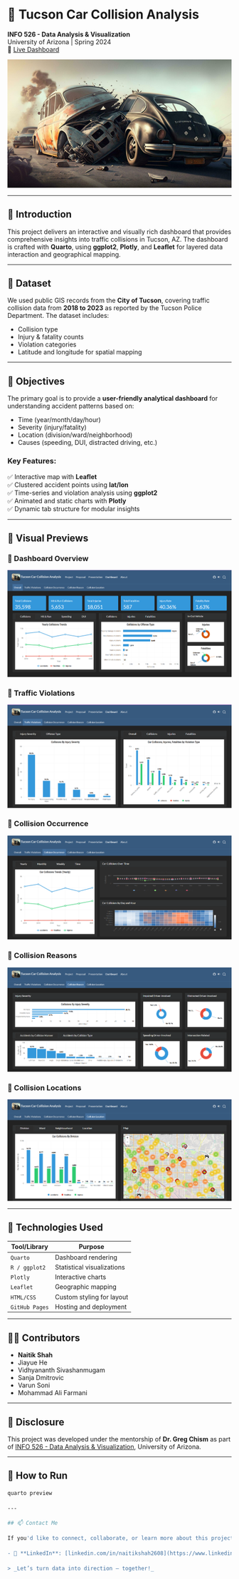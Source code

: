 # 🚗 Tucson Car Collision Analysis

**INFO 526 - Data Analysis & Visualization**  
University of Arizona | Spring 2024  
📍 [Live Dashboard](https://info-526-s24.github.io/project-final-DataDazzlers/)

![Header Banner](images/car-crash-logo.jpg)

---

## 📌 Introduction

This project delivers an interactive and visually rich dashboard that provides comprehensive insights into traffic collisions in Tucson, AZ. The dashboard is crafted with **Quarto**, using **ggplot2**, **Plotly**, and **Leaflet** for layered data interaction and geographical mapping.

---

## 📂 Dataset

We used public GIS records from the **City of Tucson**, covering traffic collision data from **2018 to 2023** as reported by the Tucson Police Department. The dataset includes:
- Collision type
- Injury & fatality counts
- Violation categories
- Latitude and longitude for spatial mapping

---

## 🎯 Objectives

The primary goal is to provide a **user-friendly analytical dashboard** for understanding accident patterns based on:
- Time (year/month/day/hour)
- Severity (injury/fatality)
- Location (division/ward/neighborhood)
- Causes (speeding, DUI, distracted driving, etc.)

### Key Features:
✅ Interactive map with **Leaflet**  
✅ Clustered accident points using **lat/lon**  
✅ Time-series and violation analysis using **ggplot2**  
✅ Animated and static charts with **Plotly**  
✅ Dynamic tab structure for modular insights

---

## 📸 Visual Previews

### 🔹 Dashboard Overview
![Overview](images/dashboard-overview.png)

### 🔹 Traffic Violations
![Violations](images/dashboard-violations.png)

### 🔹 Collision Occurrence
![Occurrence](images/dashboard-occurrence.png)

### 🔹 Collision Reasons
![Reasons](images/dashboard-reasons.png)

### 🔹 Collision Locations
![Locations](images/dashboard-location.png)

---

## 🧪 Technologies Used

| Tool/Library   | Purpose                            |
|----------------|------------------------------------|
| `Quarto`       | Dashboard rendering                |
| `R / ggplot2`  | Statistical visualizations         |
| `Plotly`       | Interactive charts                 |
| `Leaflet`      | Geographic mapping                 |
| `HTML/CSS`     | Custom styling for layout          |
| `GitHub Pages` | Hosting and deployment             |

---

## 🧑‍💻 Contributors

- **Naitik Shah**  
- Jiayue He  
- Vidhyananth Sivashanmugam  
- Sanja Dmitrovic  
- Varun Soni  
- Mohammad Ali Farmani

---

## 📜 Disclosure

This project was developed under the mentorship of **Dr. Greg Chism** as part of [INFO 526 - Data Analysis & Visualization](https://datavizaz.org/), University of Arizona.

---

## 🚀 How to Run

```bash
quarto preview

---

## 📫 Contact Me

If you'd like to connect, collaborate, or learn more about this project, feel free to reach out!
 
- 💼 **LinkedIn**: [linkedin.com/in/naitikshah2608](https://www.linkedin.com/in/naitikshah2608/)

> _Let’s turn data into direction — together!_
